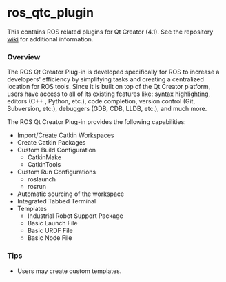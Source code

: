 # ros_qtc_plugin
This contains ROS related plugins for Qt Creator (4.1). See the repository [wiki](https://github.com/ros-industrial/ros_qtc_plugin/wiki) for additional information.

### Overview
The ROS Qt Creator Plug-in is developed specifically for ROS to increase a developers' efficiency by simplifying tasks and creating a centralized location for ROS tools. Since it is built on top of the Qt Creator platform, users have access to all of its existing features like: syntax highlighting, editors (C++ , Python, etc.), code completion, version control (Git, Subversion, etc.), debuggers (GDB, CDB, LLDB, etc.), and much more.

The ROS Qt Creator Plug-in provides the following capabilities:
 * Import/Create Catkin Workspaces
 * Create Catkin Packages
 * Custom Build Configuration
   * CatkinMake
   * CatkinTools
 * Custom Run Configurations
   * roslaunch
   * rosrun
 * Automatic sourcing of the workspace  
 * Integrated Tabbed Terminal
 * Templates
   * Industrial Robot Support Package
   * Basic Launch File
   * Basic URDF File
   * Basic Node File
   
### Tips
  * Users may create custom templates.

